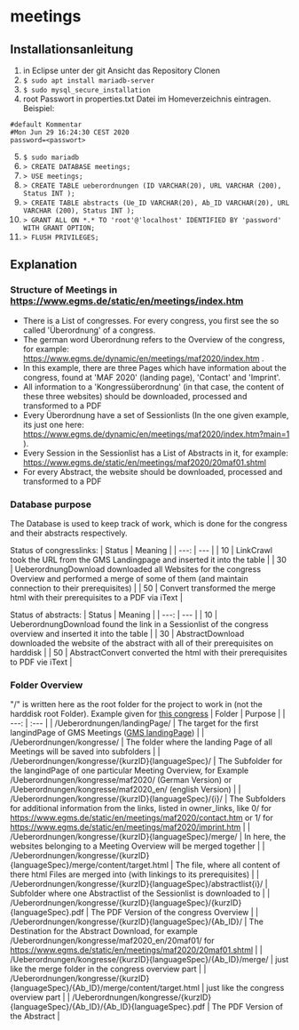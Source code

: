 # meetings

## Installationsanleitung

1. in Eclipse unter der git Ansicht das Repository Clonen
2. `$ sudo apt install mariadb-server`
3. `$ sudo mysql_secure_installation`
4. root Passwort in properties.txt Datei im Homeverzeichnis eintragen.
Beispiel:
```
#default Kommentar
#Mon Jun 29 16:24:30 CEST 2020
password=<passwort>
```
5. `$ sudo mariadb`
6. `> CREATE DATABASE meetings;`
7. `> USE meetings;`
8. `> CREATE TABLE ueberordnungen (ID VARCHAR(20), URL VARCHAR (200), Status INT );`
9. `> CREATE TABLE abstracts (Ue_ID VARCHAR(20), Ab_ID VARCHAR(20), URL VARCHAR (200), Status INT );`
10. `> GRANT ALL ON *.* TO 'root'@'localhost' IDENTIFIED BY 'password' WITH GRANT OPTION;`
11. `> FLUSH PRIVILEGES;`

## Explanation

### Structure of Meetings in https://www.egms.de/static/en/meetings/index.htm

* There is a List of congresses. For every congress, you first see the so called 'Überordnung' of a congress.
* The german word Überordnung refers to the Overview of the congress, for example: https://www.egms.de/dynamic/en/meetings/maf2020/index.htm .
* In this example, there are three Pages which have information about the congress, found at 'MAF 2020' (landing page), 'Contact' and 'Imprint'.
* All information to a 'Kongressüberordnung' (in that case, the content of these three websites) should be downloaded, processed and transformed to a PDF
* Every Überordnung have a set of Sessionlists (In the one given example, its just one here: https://www.egms.de/dynamic/en/meetings/maf2020/index.htm?main=1 ).
* Every Session in the Sessionlist has a List of Abstracts in it, for example: https://www.egms.de/static/en/meetings/maf2020/20maf01.shtml
* For every Abstract, the website should be downloaded, processed and transformed to a PDF

### Database purpose

The Database is used to keep track of work, which is done for the congress and their abstracts respectively.

Status of congresslinks:
| Status | Meaning |
| ---: | --- |
| 10 | LinkCrawl took the URL from the GMS Landingpage and inserted it into the table |
| 30 | UeberordnungDownload downloaded all Websites for the congress Overview and performed a merge of some of them (and maintain connection to their prerequisites) |
| 50 | Convert transformed the merge html with their prerequisites to a PDF via iText |

Status of abstracts:
| Status | Meaning |
| ---: | --- |
| 10 | UeberordnungDownload found the link in a Sessionlist of the congress overview and inserted it into the table |
| 30 | AbstractDownload downloaded the website of the abstract with all of their prerequisites on harddisk  |
| 50 | AbstractConvert converted the html with their prerequisites to PDF vie iText |

### Folder Overview

"/" is written here as the root folder for the project to work in (not the harddisk root Folder). Example given for [this congress](https://www.egms.de/dynamic/en/meetings/maf2020/index.htm)
| Folder | Purpose |
| ---: | :--- |
| /Ueberordnungen/landingPage/ | The target for the first langindPage of GMS Meetings ([GMS landingPage](https://www.egms.de/static/en/meetings/index.htm)) |
| /Ueberordnungen/kongresse/ | The folder where the landing Page of all Meetings will be saved into subfolders |
| /Ueberordnungen/kongresse/{kurzID}{languageSpec}/ | The Subfolder for the langindPage of one particular Meeting Overview, for Example /Ueberordnungen/kongresse/maf2020/ (German Version) or /Ueberordnungen/kongresse/maf2020_en/ (english Version) |
| /Ueberordnungen/kongresse/{kurzID}{languageSpec}/{i}/ | The Subfolders for additional information from the links, listed in owner_links, like 0/ for https://www.egms.de/static/en/meetings/maf2020/contact.htm or 1/ for https://www.egms.de/static/en/meetings/maf2020/imprint.htm |
| /Ueberordnungen/kongresse/{kurzID}{languageSpec}/merge/ | In here, the websites belonging to a Meeting Overview will be merged together |
| /Ueberordnungen/kongresse/{kurzID}{languageSpec}/merge/content/target.html | The file, where all content of there html Files are merged into (with linkings to its prerequisites) |
| /Ueberordnungen/kongresse/{kurzID}{languageSpec}/abstractlist{i}/ | Subfolder where one Abstractlist of the Sessionlist is downloaded to |
| /Ueberordnungen/kongresse/{kurzID}{languageSpec}/{kurzID}{languageSpec}.pdf | The PDF Version of the congress Overview |
| /Ueberordnungen/kongresse/{kurzID}{languageSpec}/{Ab_ID}/ | The Destination for the Abstract Download, for example /Ueberordnungen/kongresse/maf2020_en/20maf01/ for https://www.egms.de/static/en/meetings/maf2020/20maf01.shtml |
| /Ueberordnungen/kongresse/{kurzID}{languageSpec}/{Ab_ID}/merge/ | just like the merge folder in the congress overview part |
| /Ueberordnungen/kongresse/{kurzID}{languageSpec}/{Ab_ID}/merge/content/target.html | just like the congress overview part |
| /Ueberordnungen/kongresse/{kurzID}{languageSpec}/{Ab_ID}/{Ab_ID}{languageSpec}.pdf | The PDF Version of the Abstract |
